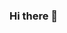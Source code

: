 ### Hi there 👋

<!--
**Canaxs/Canaxs** is a ✨ _special_ ✨ repository because its `README.md` (this file) appears on your GitHub profile.

Here are some ideas to get you started:

- 🔭 I’m currently working on ...
- 🌱 I’m currently learning ...
- 👯 I’m looking to collaborate on ...
- 🤔 I’m looking for help with ...
- 💬 Ask me about ...
- 📫 How to reach me: mmericcana@gmail.com
- 👔 My LinkedIn Profile: linkedin.com/in/mericcana/
- ⚡ Fun fact: ...
-->

